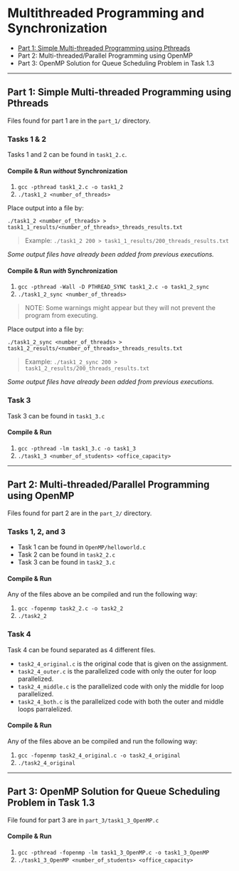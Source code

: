 # Multithreaded Programming and Synchronization

- [Part 1: Simple Multi-threaded Programming using Pthreads](#part-1-simple-multi-threaded-programming-using-pthreads)
- Part 2: Multi-threaded/Parallel Programming using OpenMP
- Part 3: OpenMP Solution for Queue Scheduling Problem in Task 1.3

---

## Part 1: Simple Multi-threaded Programming using Pthreads

Files found for part 1 are in the `part_1/` directory.

### Tasks 1 & 2

Tasks 1 and 2 can be found in `task1_2.c`.

#### Compile & Run _without_ Synchronization

1. `gcc -pthread task1_2.c -o task1_2`
2. `./task1_2 <number_of_threads>`

Place output into a file by:

`./task1_2 <number_of_threads> > task1_1_results/<number_of_threads>_threads_results.txt`

> Example: `./task1_2 200 > task1_1_results/200_threads_results.txt`

_Some output files have already been added from previous executions._

#### Compile & Run _with_ Synchronization

1. `gcc -pthread -Wall -D PTHREAD_SYNC task1_2.c -o task1_2_sync`
2. `./task1_2_sync <number_of_threads>`

> NOTE: Some warnings might appear but they will not prevent the program from executing.

Place output into a file by:

`./task1_2_sync <number_of_threads> > task1_2_results/<number_of_threads>_threads_results.txt`

> Example: `./task1_2_sync 200 > task1_2_results/200_threads_results.txt`

_Some output files have already been added from previous executions._

### Task 3

Task 3 can be found in `task1_3.c`

#### Compile & Run

1. `gcc -pthread -lm task1_3.c -o task1_3`
2. `./task1_3 <number_of_students> <office_capacity>`

----

## Part 2: Multi-threaded/Parallel Programming using OpenMP

Files found for part 2 are in the `part_2/` directory.

### Tasks 1, 2, and 3

- Task 1 can be found in `OpenMP/helloworld.c`
- Task 2 can be found in `task2_2.c`
- Task 3 can be found in `task2_3.c`

#### Compile & Run

Any of the files above an be compiled and run the following way:

1. `gcc -fopenmp task2_2.c -o task2_2`
2. `./task2_2`

### Task 4

Task 4 can be found separated as 4 different files.

- `task2_4_original.c` is the original code that is given on the assignment.
- `task2_4_outer.c` is the parallelized code with only the outer for loop parallelized.
- `task2_4_middle.c` is the parallelized code with only the middle for loop parallelized.
- `task2_4_both.c` is the parallelized code with both the outer and middle loops parralelized.

#### Compile & Run

Any of the files above an be compiled and run the following way:

1. `gcc -fopenmp task2_4_original.c -o task2_4_original`
2. `./task2_4_original`

---

## Part 3: OpenMP Solution for Queue Scheduling Problem in Task 1.3

File found for part 3 are in `part_3/task1_3_OpenMP.c`

#### Compile & Run

1. `gcc -pthread -fopenmp -lm task1_3_OpenMP.c -o task1_3_OpenMP`
2. `./task1_3_OpenMP <number_of_students> <office_capacity>`
